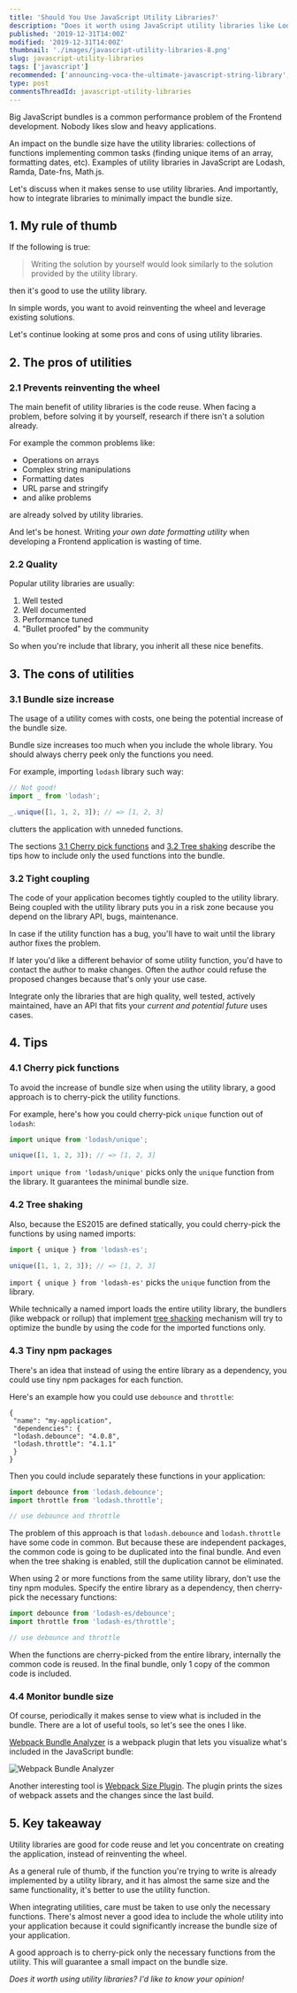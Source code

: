```yaml
---
title: 'Should You Use JavaScript Utility Libraries?'
description: "Does it worth using JavaScript utility libraries like Lodash?"
published: '2019-12-31T14:00Z'
modified: '2019-12-31T14:00Z'
thumbnail: './images/javascript-utility-libraries-8.png'
slug: javascript-utility-libraries
tags: ['javascript']
recommended: ['announcing-voca-the-ultimate-javascript-string-library', 'become-better-software-developer-digging-climbing']
type: post
commentsThreadId: javascript-utility-libraries
---
```


Big JavaScript bundles is a common performance problem of the Frontend development. Nobody likes slow and heavy applications.  

An impact on the bundle size have the utility libraries: collections of functions implementing common tasks (finding unique items of an array, formatting dates, etc). Examples of utility libraries in JavaScript are Lodash, Ramda, Date-fns, Math.js.  

Let's discuss when it makes sense to use utility libraries. And importantly, how to integrate libraries to minimally impact the bundle size.  

## 1. My rule of thumb

If the following is true:

> Writing the solution by yourself would look similarly to the solution provided by the utility library.  

then it's good to use the utility library.  

In simple words, you want to avoid reinventing the wheel and leverage existing solutions.  

Let's continue looking at some pros and cons of using utility libraries.  

## 2. The pros of utilities

### 2.1 Prevents reinventing the wheel

The main benefit of utility libraries is the code reuse. When facing a problem, before solving it by yourself, research if there isn't a solution already. 

For example the common problems like:

* Operations on arrays
* Complex string manipulations
* Formatting dates
* URL parse and stringify
* and alike problems

are already solved by utility libraries.  

And let's be honest. Writing *your own date formatting utility* when developing a Frontend application is wasting of time.  

### 2.2 Quality

Popular utility libraries are usually:

1. Well tested
2. Well documented
3. Performance tuned
4. "Bullet proofed" by the community

So when you're include that library, you inherit all these nice benefits.  

## 3. The cons of utilities

### 3.1 Bundle size increase

The usage of a utility comes with costs, one being the potential increase of the bundle size.  

Bundle size increases too much when you include the whole library. You should always cherry peek only the functions you need.

For example, importing `lodash` library such way:

```javascript
// Not good!
import _ from 'lodash';

_.unique([1, 1, 2, 3]); // => [1, 2, 3]
```

clutters the application with unneded functions. 

The sections [3.1 Cherry pick functions](#31-cherry-pick-functions) and [3.2 Tree shaking](#32-tree-shaking) describe the tips how to include only the used functions into the bundle.  

### 3.2 Tight coupling

The code of your application becomes tightly coupled to the utility library. Being coupled with the utility library puts you in a risk zone because you depend on the library API, bugs, maintenance. 

In case if the utility function has a bug, you'll have to wait until the library author fixes the problem.  

If later you'd like a different behavior of some utility function, you'd have to contact the author to make changes. Often the author could refuse the proposed changes because that's only your use case.  

Integrate only the libraries that are high quality, well tested, actively maintained, have an API that fits your *current and potential future* uses cases.  

## 4. Tips

### 4.1 Cherry pick functions

To avoid the increase of bundle size when using the utility library, a good approach is to cherry-pick the utility functions.  

For example, here's how you could cherry-pick `unique` function out of `lodash`:

```javascript
import unique from 'lodash/unique';

unique([1, 1, 2, 3]); // => [1, 2, 3]
```

`import unique from 'lodash/unique'` picks only the `unique` function from the library. It guarantees the minimal bundle size. 

### 4.2 Tree shaking

Also, because the ES2015 are defined statically, you could cherry-pick the functions by using named imports:

```javascript
import { unique } from 'lodash-es';

unique([1, 1, 2, 3]); // => [1, 2, 3]
```

`import { unique } from 'lodash-es'` picks the `unique` function from the library. 

While technically a named import loads the entire utility library, the bundlers (like webpack or rollup) that implement [tree shacking](https://webpack.js.org/guides/tree-shaking/) mechanism will try to optimize the bundle by using the code for the imported functions only. 

### 4.3 Tiny npm packages

There's an idea that instead of using the entire library as a dependency, you could use tiny npm packages for each function.  

Here's an example how you could use `debounce` and `throttle`:

```json{4-5}
{
 "name": "my-application",
 "dependencies": {
 "lodash.debounce": "4.0.8",
 "lodash.throttle": "4.1.1"
 }
}
```

Then you could include separately these functions in your application:

```javascript
import debounce from 'lodash.debounce';
import throttle from 'lodash.throttle';

// use debounce and throttle
```

The problem of this approach is that `lodash.debounce` and `lodash.throttle` have some code in common. But because these are independent packages, the common code is going to be duplicated into the final bundle. And even when the tree shaking is enabled, still the duplication cannot be eliminated. 

When using 2 or more functions from the same utility library, don't use the tiny npm modules. Specify the entire library as a dependency, then cherry-pick the necessary functions:

```javascript
import debounce from 'lodash-es/debounce';
import throttle from 'lodash-es/throttle';

// use debounce and throttle
```

When the functions are cherry-picked from the entire library, internally the common code is reused. In the final bundle, only 1 copy of the common code is included. 

### 4.4 Monitor bundle size

Of course, periodically it makes sense to view what is included in the bundle. There are a lot of useful tools, so let's see the ones I like. 

[Webpack Bundle Analyzer](https://www.npmjs.com/package/webpack-bundle-analyzer) is a webpack plugin that lets you visualize what's included in the JavaScript bundle:

![Webpack Bundle Analyzer](./images/webpack-bundle-analyzer.png)

Another interesting tool is [Webpack Size Plugin](https://www.npmjs.com/package/size-plugin). The plugin prints the sizes of webpack assets and the changes since the last build.

## 5. Key takeaway

Utility libraries are good for code reuse and let you concentrate on creating the application, instead of reinventing the wheel. 

As a general rule of thumb, if the function you're trying to write is already implemented by a utility library, and it has almost the same size and the same functionality, it's better to use the utility function. 

When integrating utilities, care must be taken to use only the necessary functions. There's almost never a good idea to include the whole utility into your application because it could significantly increase the bundle size of your application. 

A good approach is to cherry-pick only the necessary functions from the utility. This will guarantee a small impact on the bundle size. 

*Does it worth using utility libraries? I'd like to know your opinion!*
